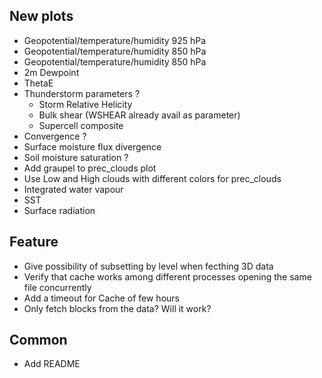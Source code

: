 ## New plots
- Geopotential/temperature/humidity 925 hPa
- Geopotential/temperature/humidity 850 hPa
- Geopotential/temperature/humidity 850 hPa
- 2m Dewpoint
- ThetaE
- Thunderstorm parameters ?
    - Storm Relative Helicity
    - Bulk shear (WSHEAR already avail as parameter)
    - Supercell composite
- Convergence ?
- Surface moisture flux divergence
- Soil moisture saturation ?
- Add graupel to prec_clouds plot
- Use Low and High clouds with different colors for prec_clouds
- Integrated water vapour
- SST
- Surface radiation


## Feature
- Give possibility of subsetting by level when fecthing 3D data
- Verify that cache works among different processes opening the same file concurrently
- Add a timeout for Cache of few hours
- Only fetch blocks from the data? Will it work?

## Common
- Add README